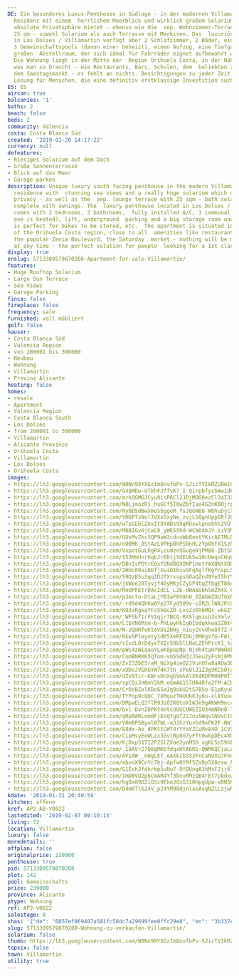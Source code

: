 ```yaml
---
DE: Ein besonderes Luxus-Penthouse in Südlage - in der modernen Villamartin Gardens
  Residenz mit einem  herrlichem Meerblick und wirklich großem Solarium, das Ihnen
  absolute Privatsphäre bietet - ebenso wie die  sep. Wohnzimmer-Terrasse mit weiteren
  25 qm - sowohl Solarium als auch Terrasse mit Markisen. Das  luxuriöse Penthouse
  in Los Dolses / Villamartin verfügt über 2 Schlafzimmer, 2 Bäder, eine voll installierte  Klimaanlage,
  3 Gemeinschaftspools (davon einer beheizt), einen Aufzug, eine Tiefgarage und einen
  großen  Abstellraum, der sich ideal für Fahrräder eignet aufbewahrt werden usw.
  Die Wohnung liegt in der Mitte der  Region Orihuela Costa, in der Nähe von allem
  was man so braucht - wie Restaurants, Bars, Schulen, dem  beliebten Zenia Boulevard,
  dem Samstagsmarkt - es fehlt an nichts. Besichtigungen zu jeder Zeit - die  perfekte
  Lösung für Menschen, die eine definitiv erstklassige Investition suchen.
ES: ES
aircon: true
balconies: '1'
baths: 2
beach: false
beds: 2
community: Valencia
costa: Costa Blanca Süd
created: '2019-01-20 14:17:22'
currency: null
defeatures:
- Riesiges Solarium auf dem Dach
- Große Sonnenterrasse
- Blick auf das Meer
- Garage parken
description: Unique luxury south facing penthouse in the modern Villamartin Gardens
  residence with  stunning sea views and a really huge solarium which offers you full
  privacy - as well as the  sep. lounge terrace with 25 sqm - both solarium and terrace
  complete with awnings. The  luxury penthouse located in Los Dolses / Villamartin
  comes with 2 bedrooms, 2 bathrooms,  fully installed A/C, 3 communal pools (of which
  one is heated), lift, underground  parking and a big storage room underground which
  is perfect for bikes to be stored, etc.  The apartment is situated in the middle
  of the Orihuela Costa region, close to all  amenities like restaurants, bars, schools,
  the popular Zenia Boulevard, the Saturday  market - nothing will be missed. Viewings
  at any time - the perfect solution for people  looking for a 1st class investment.
display: true
enslug: 5713309579870208-Apartment-for-sale-Villamartin/
features:
- Huge Rooftop Solarium
- Large Sun Terrace
- Sea Views
- Garage Parking
finca: false
fireplace: false
frequency: sale
furnished: voll möbliert
golf: false
hauser:
- Costa Blanca Süd
- Valencia Region
- von 200001 bis 300000
- Neubau
- Wohnung
- Villamartin
- Provinz Alicante
heating: false
homes:
- resale
- Apartment
- Valencia Region
- Costa Blanca South
- Los Dolses
- from 200001 to 300000
- Villamartin
- Alicante Province
- Orihuela Costa
- Villamartin
- Los Dolses
- Orihuela Costa
images:
- https://lh3.googleusercontent.com/W0Nn99YXGzIm8ovfbPv-SJicTVIkRZU8m1GKXVp5XO3ZsnMyP-knXuQmWb3sYlOclE-NSFN_R2gxcDmxjIY=w640-rj-e30-l100
- https://lh3.googleusercontent.com/G4QMDw-GTkhFJffvK7_I_QirpbfycSWw1dRtVFmYFlK0p2ZiK-qsPkGKgsBH1W4glPMj9edIN2z2_0EUXJcn=w640-rj-e30-l100
- https://lh3.googleusercontent.com/mrkOGMGJCyu8LsP6Cl2JDjMOG8ezCl24IJXPRODbmSJA59ACnHmVBsMg6lZu0BaBSYe_Dl0tkLxvcf3feKmq=w640-rj-e30-l100
- https://lh3.googleusercontent.com/NOLjmozR1_huGCf5I0wZbfIaa4GZnK0OjrpA-xzKPWr1oK7ZZbPtGeMFqAFKIamq36ghbtRoI7Q8M8_Iji-Q=w640-rj-e30-l100
- https://lh3.googleusercontent.com/Ry0D5dBwXmoSbggeM_fsJQGN08-WbhuDycXX1dKTqFjjxQaXjZM1LGxHKbhtS2VXytrJGHfGn5sCQONLL8U4=w640-rj-e30-l100
- https://lh3.googleusercontent.com/YHGP7sNol7dXxGxyNe_zvjLbQgnUppGRfJCTytym4h2idMg4MUKOz8_q4TVRZHHrQbnPS5Y-WFrBBHTaXdjQ=w640-rj-e30-l100
- https://lh3.googleusercontent.com/wTpGEblZnxIt8YADs9XgRUxwlpnokhl2VQTla84F_LehLj-bBjXuvRQVqnW-8-wXLGiFRA3vSjrRn-IdNFGwVQ=w640-rj-e30-l100
- https://lh3.googleusercontent.com/M6BIGv6jCwC0_yWES5hd-WCNOAbJY-izV3Mtq1E-aOon1HwWsPe9pA658nvKVcdYw7X1eiHV7h79wae2Dd9E=w640-rj-e30-l100
- https://lh3.googleusercontent.com/UUsMvZkc3QP9aW3cduuWb8eetYKirAE7MLDZqn2-WF4iKjd3HvCVYYue7n_0GHyEx8fMFI-FpbWfp1mGXSEBZg=w640-rj-e30-l100
- https://lh3.googleusercontent.com/nO0MK_8StAzLVPHpBhPS0nHLzYpOhFX1SzNCbI5Iqlox5oFg7Rar9C4Svf2E2R6PMVBo1zhF95vXcvkqN5Z2vg=w640-rj-e30-l100
- https://lh3.googleusercontent.com/VxpotGuLhgR4Lcudzn5GugeNjPM88-ZbtSO_0D2YOQk-fHq-Orgg9BmQRPUoOW5Ie-7Q23ySWR1xFm6pzATdhQ=w640-rj-e30-l100
- https://lh3.googleusercontent.com/I53MmUnrUqbJrEDijYdEUkSw10cUeqsCHuO_O7lLJ_8V8Mvs9CXah6PkR8utyr30pYFX_gSUACGTKS-6LcGYrA=w640-rj-e30-l100
- https://lh3.googleusercontent.com/DBnIsPOYrE0xYGNd8QXONP1HotYAXQNtX8QqH5eSeYhGFmki9G2-E8UcliozejAzyzLYSBcLUSim2QSgzMQ=w640-rj-e30-l100
- https://lh3.googleusercontent.com/2HUc00ai0EfjXwiO1bvuSFgAglfKgYnspL5YSYwkJQyJx7ibcETdwjL3srzeGXfpKrMaY_LmSxLnEngPgIVM=w640-rj-e30-l100
- https://lh3.googleusercontent.com/59DzB5u3qqID2fXrxvpsGOaQZnd9YeI5hYYgP_vE2Du08Z0WvTqgzJBqyi_bMSdFnYLYKVc3pEFMWL7tKeXnEA=w640-rj-e30-l100
- https://lh3.googleusercontent.com/jkWoe28Tyvjf40yMKjCZy5P4tqZfbgET86dHkWJt6PQLJUl5Y5Ixi68zVbn4XES8kRPhnMFVseAC527uk0zywQ=w640-rj-e30-l100
- https://lh3.googleusercontent.com/MnUPFEtrDAcIdCL_L2E-dWA8obhSmZR4X_6Nod2GGhGykB7fe72gPyzDiSxynR4FwV9ma0DtlcQi2Dqo-GI=w640-rj-e30-l100
- https://lh3.googleusercontent.com/pJmcto-DtaLjYBIwF6VAh6_8IAGWZUUfGkN2nsy88JQTpwgPKs1DZGl-tfH5BYRV0temUfeM8gbt-9ncXaY=w640-rj-e30-l100
- https://lh3.googleusercontent.com/-rd9d4QhKw0Yp27Fyd509v-oIR2LlWAJPcGn92BT6LvfCyvjHFKbk4lhUYst09NhbzPoenSkXarZk0vleEk=w640-rj-e30-l100
- https://lh3.googleusercontent.com/KO3xRgkqYFs5h8cZ0-Lxs2zRXbMQc_wkG1YwxAUWbiJYxw6-Djs5kL0oZ3iSp4TfoNXOzBLZMPqhP-PEy4uB7w=w640-rj-e30-l100
- https://lh3.googleusercontent.com/_WF5bftrFV1qjr7NCQ-R45lqmisG3xYmlvjOWcc1ViS9BVYtPO7XnYZ1qWvn7Oyhr2X8BoR4Hnt03rj3j1Q=w640-rj-e30-l100
- https://lh3.googleusercontent.com/L1bYN6Msm-b-PHLwyHkIqOIbdqkkwa1Z0tv1wgXJIeP5oiHTBIc3Koywf4Mag1tfFA9M7ExhtiBjAC6lHXQu_A=w640-rj-e30-l100
- https://lh3.googleusercontent.com/N-zQmRfoKtoVDiZNHy_niuy2VvOheOTfZ-hXL9iMioBVKABM2sRHmVFnAZzDO2NzH_SJl1HndF2YAauqQEaujw=w640-rj-e30-l100
- https://lh3.googleusercontent.com/8kwSPleynty1dK5XeRFIDGjBMKgVfG-FWijqVtyp_hBLYYHP4D89ZFU8uBe4RYTjGldUlw2_GMrYZnAPU_qM=w640-rj-e30-l100
- https://lh3.googleusercontent.com/sIvdL8rDdyxTXIr58b5lLNoLZEhPrcK1_tg4PD1GF-VFPYabWqsVV5HGU0gG50hvmRfWwdUdC14DxfDvsyC2RA=w640-rj-e30-l100
- https://lh3.googleusercontent.com/pWs4zWiqaoYLeK8pepNp_Njmh4taHYWmHXkxjDBQ8ikWhKTZY_QCuT4dNCBy7Qx14Wses8xyHPI0GHilfnk=w640-rj-e30-l100
- https://lh3.googleusercontent.com/CnmBNRKK5qTom-vmSSdH3JJGeu2yFsNj8MVG3WPSIMNI4d6u5oVNR4PaTJPqTA7ijaXb3QEKWOlOFA9M6RM=w640-rj-e30-l100
- https://lh3.googleusercontent.com/ZvZ3ZbESraM_NiXg4ieO2JVunUfw8aAUw3bujlRymOjbdYIK0LEyAGsQblpbQ1Zi-42zsmhkvHondpS7YQ=w640-rj-e30-l100
- https://lh3.googleusercontent.com/xUDoJVERGYW74K7th_xPoOl31Z3g9KC5OjaVtG1uJuVacVsSGAaOlxpo7AKxsOcy1ItcdZWdLneEaar3AAMg=w640-rj-e30-l100
- https://lh3.googleusercontent.com/dZv9Icr-KWrxDnXqbVmkAlXK4RDFRH9P0TlBzc_VfWPOwLE7kG4R767ug-Pm4Fb0icTEYMLUwXObpezOpvlF=w640-rj-e30-l100
- https://lh3.googleusercontent.com/spCQiJH0mY2kM_eGmAG157HA4Rfa2fM-ACKgRzNXY56LnPDEGyZUSbvnYHNMHXqxPU6zmDzM0iOYUyHIVPSD=w640-rj-e30-l100
- https://lh3.googleusercontent.com/CrOsBZxlKDc65aIq9okU2tS7B5o-E1pKyuPK12FdwMkxj60V-G5LwTHryGi-36Ouvt2qzwfS3r9X7IzppTWE=w640-rj-e30-l100
- https://lh3.googleusercontent.com/TYPop9cQOC_7XMquzTHUUkEJy6u-xl8Yuo47Fty1sp1lgiw7sVHMNEqogUMrPojcVKYsawlctMaN4kqQYUkV=w640-rj-e30-l100
- https://lh3.googleusercontent.com/DMpwELQ3flR93iO2K8toXIWJe9gAKWH9mccWXas8P8PWj1o9dlj-gvSlpSmOgyaj9ky2P73pcSM0dSsTpP0d=w640-rj-e30-l100
- https://lh3.googleusercontent.com/bvl-DvnZ0PKtnHtcUOUCUWEZIO34mNRn0-TwHjvCyw8hESvnmxakgu_nF5dCndoEU_8F4yCQfj2xKs91UlFl=w640-rj-e30-l100
- https://lh3.googleusercontent.com/qRp0ARLomdFjEVqTgQf22JnvSWqvIN9vCtGdFRkIhT9gwnv_juodC9G7RiZj1EFg7-wS7-k_vFOHZzPJrthx=w640-rj-e30-l100
- https://lh3.googleusercontent.com/V0mBP5Byol87WL-m31hzYuvbd9eFK2F-NW1Oz44Mh0x402XkwXbi9_Qvl00Hxg-8JnpNhfs35SRDruQqBZ8=w640-rj-e30-l100
- https://lh3.googleusercontent.com/E8dx-Ae_dPKttCWT4rYYxVZCuMv84O_1CVSbmtsutAhMzC2shX7lf7qIxN11qNE7Sded0G-qiEhDVwIrHifI-g=w640-rj-e30-l100
- https://lh3.googleusercontent.com/CipMsyEeWLzx3GvtBp8G7yFft0wkpDEc4XUMjIKByWDzmFy35GKPu0vDWl8k2JewKK_4XcEU12x4H8xLHXbz=w640-rj-e30-l100
- https://lh3.googleusercontent.com/KjDxpS1TI2P2SlZXae2ynM5D_ugKL5o59kE-SrM9nxxMf5uviF1WUx_s8Zi1z6CAqaYaCj1UuSZ8azbnTz3g=w640-rj-e30-l100
- https://lh3.googleusercontent.com/_I8AVr27Q8gMKbfdqxHtA6RS-QWM6QCjaLdGfx0b4v8nJ3dJLCzw1XCqf45TIBd8oCt32fMlqlfaVCQ8llas=w640-rj-e30-l100
- https://lh3.googleusercontent.com/AFi0W__GWgLET_eAXkib332FnCaNUXUJFXqGia46xJuk3ccvZE0UuMYvxBwUQGXpqr67Wf3Vt6j1slhxCs9M=w640-rj-e30-l100
- https://lh3.googleusercontent.com/mbvoX9CnYc7bj-Apfw8Y9f5ZxDpSX8zsw_B5cDo3Gs7AiZEA_owkYZNQCfeIumWhNTLxvM5OFhn_L4pmNvOw=w640-rj-e30-l100
- https://lh3.googleusercontent.com/G1EchJfdkrkp5uNu7-9fDUnqA3hMsF2jj67Mm_a5lmmDk9VBbV7E1mtgG5DnZmYRf4X45s7i75rOOHMif4o=w640-rj-e30-l100
- https://lh3.googleusercontent.com/imDBVOZp6CmAR4Yf3bnvRMzQB4rEt7pbdxwkMfyqINJT7t5ElDnr4nESfJapvXjNmRrjqst9ajcsUP3DBWkf=w640-rj-e30-l100
- https://lh3.googleusercontent.com/hgOx09DZiGSc9EkmJQxG310HpgUpw-xRN5Kg_IijrEW_j0ijpl991QOSe7jMmky5Uk5YZP8nkOAgI3_N1-g=w640-rj-e30-l100
- https://lh3.googleusercontent.com/D4mRTl6Z4V_p24YM98QjnlaSAsgNZiLzjwM_NLmK_z0aVYlJiOanII2xw6yljm9NSj5X-IrdnfZNch9Ju9w=w640-rj-e30-l100
kdate: '2019-01-31 20:49:59'
kitchen: offene
kref: AP2-AB-V0022
lastedited: '2019-02-07 09:10:15'
living: 72
location: Villamartin
luxury: false
moredetails: ''
offplan: false
originalprice: 239000
penthouse: true
pid: 5713309579870208
plot: 142
pool: Gemeinschafts
price: 239000
province: Alicante
ptype: Wohnung
ref: AP2-V0022
salestage: 0
shas: '{"de": "0857ef969407a581fc58dc7a29699fee0ffc29e8", "en": "3b337e2e4ebabd4c257dde9de2ce3e36dad14093"}'
slug: 5713309579870208-Wohnung-zu-verkaufen-Villamartin/
solarium: false
thumb: https://lh3.googleusercontent.com/W0Nn99YXGzIm8ovfbPv-SJicTVIkRZU8m1GKXVp5XO3ZsnMyP-knXuQmWb3sYlOclE-NSFN_R2gxcDmxjIY=w400-h240-n-rj-e30-l100
topsix: false
town: Villamartin
utility: true
---
```

